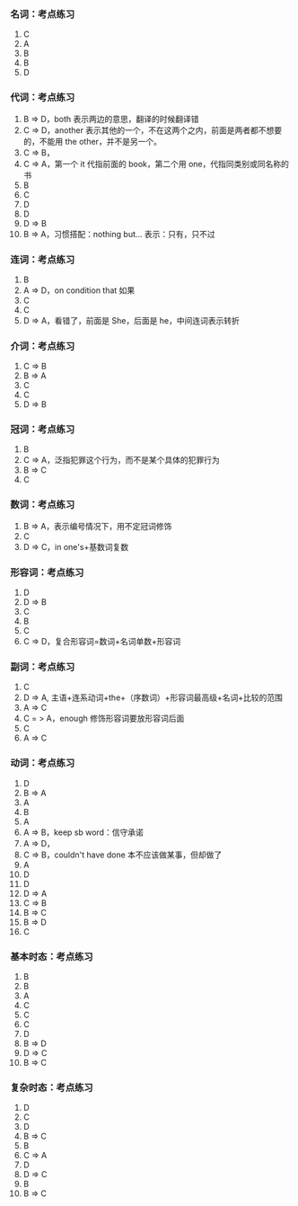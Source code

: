 ### 名词：考点练习

1. C
2. A
3. B
4. B
5. D

### 代词：考点练习

1. B => D，both 表示两边的意思，翻译的时候翻译错
2. C => D，another 表示其他的一个，不在这两个之内，前面是两者都不想要的，不能用 the other，并不是另一个。
3. C => B，
4. C => A，第一个 it 代指前面的 book，第二个用 one，代指同类别或同名称的书
5. B
6. C
7. D
8. D
9. D => B
10. B => A，习惯搭配：nothing but... 表示：只有，只不过

### 连词：考点练习

1. B
2. A => D，on condition that 如果
3. C
4. C
5. D => A，看错了，前面是 She，后面是 he，中间连词表示转折

### 介词：考点练习

1. C => B
2. B => A
3. C
4. C
5. D => B

### 冠词：考点练习

1. B
2. C => A，泛指犯罪这个行为，而不是某个具体的犯罪行为
3. B => C
4. C

### 数词：考点练习

1. B => A，表示编号情况下，用不定冠词修饰
2. C
3. D => C，in one's+基数词复数

### 形容词：考点练习

1. D
2. D => B
3. C
4. B
5. C
6. C => D，复合形容词=数词+名词单数+形容词

### 副词：考点练习

1. C
2. D => A, 主语+连系动词+the+（序数词）+形容词最高级+名词+比较的范围
3. A => C
4. C = > A，enough 修饰形容词要放形容词后面
5. C
6. A => C

### 动词：考点练习

1. D
2. B => A
3. A
4. B
5. A
6. A => B，keep sb word：信守承诺
7. A => D，
8. C => B，couldn't have done 本不应该做某事，但却做了
9. A
10. D
11. D
12. D => A
13. C => B
14. B => C
15. B => D
16. C

### 基本时态：考点练习

1. B
2. B
3. A
4. C
5. C
6. C
7. D
8. B => D
9. D => C
10. B => C

### 复杂时态：考点练习

1. D
2. C
3. D
4. B => C
5. B
6. C => A
7. D
8. D => C
9. B
10. B => C
